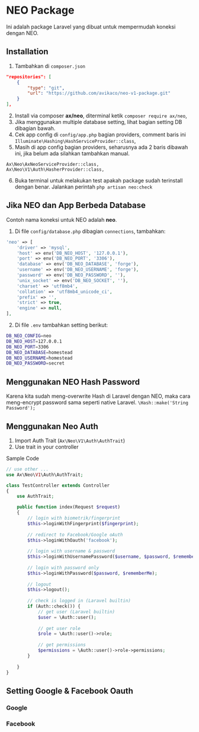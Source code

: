 # NEO Package #

Ini adalah package Laravel yang dibuat untuk mempermudah koneksi dengan NEO.

## Installation ##

1. Tambahkan di `composer.json`
```json
"repositories": [
    {
        "type": "git",
        "url": "https://github.com/avikaco/neo-v1-package.git"
    }
],
```
2. Install via composer **ax/neo**, diterminal ketik `composer require ax/neo`,
3. Jika menggunakan multiple database setting, lihat bagian setting DB dibagian bawah.
4. Cek app config di `config/app.php` bagian providers, comment baris ini `Illuminate\Hashing\HashServiceProvider::class`, 
5. Masih di app config bagian providers, seharusnya ada 2 baris dibawah ini, jika belum ada silahkan tambahkan manual.
```
Ax\Neo\AxNeoServiceProvider::class,
Ax\Neo\V1\Auth\HasherProvider::class,
```
6. Buka terminal untuk melakukan test apakah package sudah terinstall dengan benar. Jalankan perintah `php artisan neo:check`


## Jika NEO dan App Berbeda Database ##

Contoh nama koneksi untuk NEO adalah **neo**.
1. Di file `config/database.php` dibagian `connections`, tambahkan:
```php
'neo' => [
    'driver' => 'mysql',
    'host' => env('DB_NEO_HOST', '127.0.0.1'),
    'port' => env('DB_NEO_PORT', '3306'),
    'database' => env('DB_NEO_DATABASE', 'forge'),
    'username' => env('DB_NEO_USERNAME', 'forge'),
    'password' => env('DB_NEO_PASSWORD', ''),
    'unix_socket' => env('DB_NEO_SOCKET', ''),
    'charset' => 'utf8mb4',
    'collation' => 'utf8mb4_unicode_ci',
    'prefix' => '',
    'strict' => true,
    'engine' => null,
],
```
2. Di file `.env` tambahkan setting berikut:
```bash
DB_NEO_CONFIG=neo
DB_NEO_HOST=127.0.0.1
DB_NEO_PORT=3306
DB_NEO_DATABASE=homestead
DB_NEO_USERNAME=homestead
DB_NEO_PASSWORD=secret
```

## Menggunakan NEO Hash Password 

Karena kita sudah meng-overwrite Hash di Laravel dengan NEO, maka cara meng-encrypt password sama seperti native Laravel.
`\Hash::make('String Password');`


## Menggunakan Neo Auth

1. Import Auth Trait (`Ax\Neo\V1\Auth\AuthTrait`)
2. Use trait in your controller

Sample Code
```php
// use other ...
use Ax\Neo\V1\Auth\AuthTrait;

class TestController extends Controller
{
    use AuthTrait;

    public function index(Request $request)
    {
        // login with biometrik/fingerprint
        $this->loginWithFingerprint($fingerprint);
        
        // redirect to Facebook/Google oAuth
        $this->loginWithOauth('facebook');
        
        // login with username & password
        $this->loginWithUsernamePassword($username, $password, $rememberMe);
        
        // login with password only
        $this->loginWithPassword($password, $rememberMe);
        
        // logout
        $this->logout();
        
        // check is logged in (Laravel builtin)
        if (Auth::check()) {
            // get user (Laravel builtin)
            $user = \Auth::user();
            
            // get user role
            $role = \Auth::user()->role;
            
            // get permissions
            $permissions = \Auth::user()->role->permissions;
        }
    
    }
}
```
  
## Setting Google & Facebook Oauth

### Google

### Facebook
